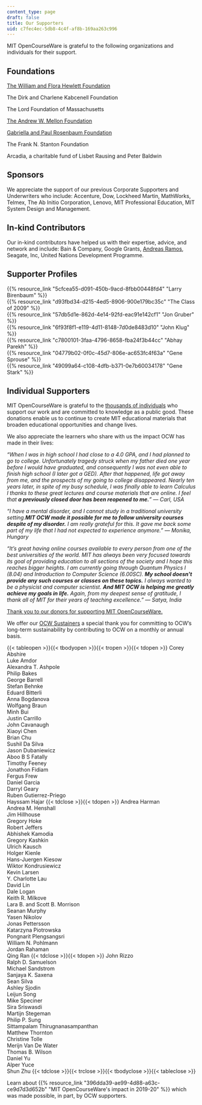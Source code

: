 ```yaml
---
content_type: page
draft: false
title: Our Supporters
uid: c7fec4ec-5db8-4c4f-af8b-169aa263c996
---
```

MIT OpenCourseWare is grateful to the following organizations and individuals for their support.

## **Foundations**

[The William and Flora Hewlett Foundation](http://www.hewlett.org/?utm_source=our-supporters&utm_medium=hewlett&utm_campaign=text_hewlett)

The Dirk and Charlene Kabcenell Foundation

The Lord Foundation of Massachusetts

[The Andrew W. Mellon Foundation](http://www.mellon.org/?utm_source=our-supporters&utm_medium=mellon&utm_campaign=text_mellon)

[Gabriella and Paul Rosenbaum Foundation](http://www.rosenbaum-foundation.org/?utm_source=our-supporters&utm_medium=rosenbaum&utm_campaign=text_rosenbaum)

The Frank N. Stanton Foundation

Arcadia, a charitable fund of Lisbet Rausing and Peter Baldwin

## **Sponsors**

We appreciate the support of our previous Corporate Supporters and Underwriters who include: Accenture, Dow, Lockheed Martin, MathWorks, Telmex, The Ab Initio Corporation, Lenovo, MIT Professional Education, MIT System Design and Management.

## **In-kind Contributors**

Our in-kind contributors have helped us with their expertise, advice, and network and include: Bain & Company, Google Grants, [Andreas Ramos](http://andreas.com/), Seagate, Inc, United Nations Development Programme.

## **Supporter Profiles**

{{% resource_link "5cfcea55-d091-450b-9acd-8fbb00448fd4" "Larry Birenbaum" %}}     
{{% resource_link "d93fbd34-d215-4ed5-8906-900e179bc35c" "The Class of 2009" %}}     
{{% resource_link "57db5d1e-862d-4e14-92fd-eac91e142cf1" "Jon Gruber" %}}     
{{% resource_link "6f93f8f1-e119-4d11-8148-7d0de8483d10" "John Klug" %}}     
{{% resource_link "c7800101-3faa-4796-8658-fba24f3b44cc" "Abhay Parekh" %}}         
{{% resource_link "04779b02-0f0c-45d7-806e-ac653fc4f63a" "Gene Sprouse" %}}         
{{% resource_link "49099a64-c108-4dfb-b371-0e7b60034178" "Gene Stark" %}}

## **Individual Supporters**

MIT OpenCourseWare is grateful to the [thousands of individuals](https://giving.mit.edu/recognition/) who support our work and are committed to knowledge as a public good. These donations enable us to continue to create MIT educational materials that broaden educational opportunities and change lives.

We also appreciate the learners who share with us the impact OCW has made in their lives:

*“When I was in high school I had close to a 4.0 GPA, and I had planned to go to college. Unfortunately tragedy struck when my father died one year before I would have graduated, and consequently I was not even able to finish high school (I later got a GED). After that happened, life got away from me, and the prospects of my going to college disappeared. Nearly ten years later, in spite of my busy schedule, I was finally able to learn Calculus I thanks to these great lectures and course materials that are online. I feel that **a previously closed door has been reopened to me.**” — Carl, USA*

*“I have a mental disorder, and I cannot study in a traditional university setting.**MIT OCW made it possible for me to follow university courses despite of my disorder.** I am really grateful for this. It gave me back some part of my life that I had not expected to experience anymore.” — Monika, Hungary*

*“It’s great having online courses available to every person from one of the best universities of the world. MIT has always been very focused towards its goal of providing education to all sections of the society and I hope this reaches bigger heights. I am currently going through Quantum Physics I (8.04) and Introduction to Computer Science (6.00SC). **My school doesn't provide any such courses or classes on these topics.** I always wanted to be a physicist and computer scientist. **And MIT OCW is helping me greatly achieve my goals in life.** Again, from my deepest sense of gratitude, I thank all of MIT for their years of teaching excellence.” — Satya, India*

[Thank you to our donors for supporting MIT OpenCourseWare.](https://giving.mit.edu/recognition/)

We offer our [OCW Sustainers](https://giving.mit.edu/give/to/ocw-sustainer/) a special thank you for committing to OCW’s long-term sustainability by contributing to OCW on a monthly or annual basis.

{{< tableopen >}}{{< tbodyopen >}}{{< tropen >}}{{< tdopen >}}
Corey Abshire         
Luke Amdor         
Alexandra T. Ashpole         
Philip Bakes         
George Barrell         
Stefan Behnke         
Eduard Bitterli         
Anna Bogdanova         
Wolfgang Braun         
Minh Bui         
Justin Carrillo         
John Cavanaugh         
Xiaoyi Chen         
Brian Chu         
Sushil Da Silva         
Jason Dubaniewicz         
Aboo B S Fatally         
Timothy Feeney         
Jonathon Fidiam         
Fergus Frew         
Daniel Garcia         
Darryl Geary         
Ruben Gutierrez-Priego         
Hayssam Hajar
{{< tdclose >}}{{< tdopen >}}
Andrea Harman         
Andrea M. Henshall         
Jim Hillhouse         
Gregory Hoke         
Robert Jeffers         
Abhishek Kamodia         
Gregory Kashkin         
Ulrich Kausch         
Holger Kienle         
Hans-Juergen Kiesow         
Wiktor Kondrusiewicz         
Kevin Larsen         
Y. Charlotte Lau         
David Lin         
Dale Logan         
Keith R. Milkove         
Lara B. and Scott B. Morrison         
Seanan Murphy         
Yasen Nikolov         
Jonas Pettersson         
Katarzyna Piotrowska         
Pongnarit Plengsangsri         
William N. Pohlmann         
Jordan Rahaman         
Qing Ran
{{< tdclose >}}{{< tdopen >}}
John Rizzo         
Ralph D. Samuelson         
Michael Sandstrom         
Sanjaya K. Saxena         
Sean Silva         
Ashley Sjodin         
Leijun Song         
Mike Speciner         
Sira Sriswasdi         
Martijn Stegeman         
Philip P. Sung         
Sittampalam Thirugnanasampanthan         
Matthew Thornton         
Christine Tolle         
Merijn Van De Water         
Thomas B. Wilson         
Daniel Yu         
Alper Yuce         
Shun Zhu
{{< tdclose >}}{{< trclose >}}{{< tbodyclose >}}{{< tableclose >}}

Learn about {{% resource_link "396dda39-ae99-4d88-a63c-ce9d7d3d652b" "MIT OpenCourseWare's impact in 2019-20" %}} which was made possible, in part, by OCW supporters.